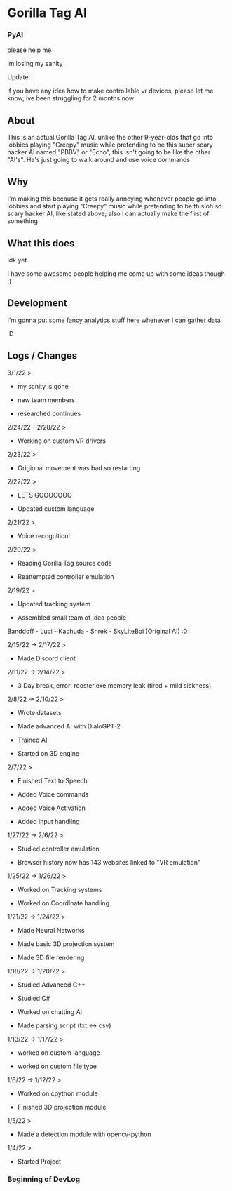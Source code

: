 # Gorilla Tag AI


### PyAI

please help me

im losing my sanity

Update:

if you have any idea how to make controllable vr devices, please let me know, ive been struggling for 2 months now

About
---

This is an actual Gorilla Tag AI, unlike the other 9-year-olds that go into lobbies playing "Creepy" music while pretending to be this super scary hacker AI named "PBBV" or "Echo", this isn't going to be like the other "AI's". He's just going to walk around and use voice commands

Why
---
I'm making this because it gets really annoying whenever people go into lobbies and start playing "Creepy" music while pretending to be this oh so scary hacker AI, like stated above; also I can actually make the first of something

What this does
---
Idk yet.

I have some awesome people helping me come up with some ideas though :)

Development
---
I'm gonna put some fancy analytics stuff here whenever I can gather data

:D

Logs / Changes
---
3/1/22 >

* my sanity is gone

* new team members

* researched continues

2/24/22 - 2/28/22 >

* Working on custom VR drivers

2/23/22 >

* Origional movement was bad so restarting

2/22/22 >

* LETS GOOOOOOO

* Updated custom language

2/21/22 >

* Voice recognition!

2/20/22 >

* Reading Gorilla Tag source code

* Reattempted controller emulation

2/19/22 >

* Updated tracking system

* Assembled small team of idea people

Banddoff - Luci - Kachuda - Shrek - SkyLiteBoi (Original AI) :0

2/15/22 -> 2/17/22 >

* Made Discord client

2/11/22 -> 2/14/22 >

* 3 Day break, error: rooster.exe memory leak (tired + mild sickness)

2/8/22 -> 2/10/22 >

* Wrote datasets

* Made advanced AI with DialoGPT-2

* Trained AI

* Started on 3D engine

2/7/22 >

* Finished Text to Speech

* Added Voice commands

* Added Voice Activation

* Added input handling

1/27/22 -> 2/6/22 >

* Studied controller emulation

* Browser history now has 143 websites linked to "VR emulation"

1/25/22 -> 1/26/22 >

* Worked on Tracking systems

* Worked on Coordinate handling

1/21/22 -> 1/24/22 >

* Made Neural Networks

* Made basic 3D projection system

* Made 3D file rendering

1/18/22 -> 1/20/22 >

* Studied Advanced C++

* Studied C#

* Worked on chatting AI

* Made parsing script (txt <-> csv)

1/13/22 -> 1/17/22 >

* worked on custom language

* worked on custom file type

1/6/22 -> 1/12/22 >

* Worked on cpython module

* Finished 3D projection module

1/5/22 > 

* Made a detection module with opencv-python

1/4/22 >

* Started Project

### Beginning of DevLog
